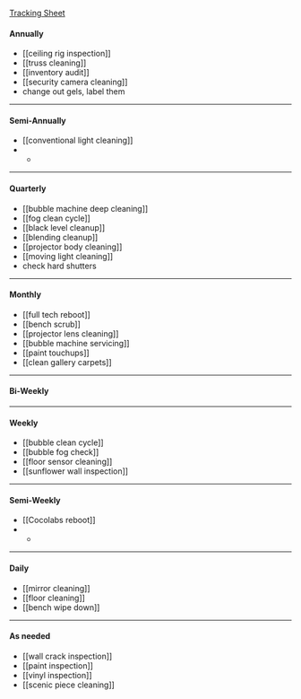 [Tracking Sheet](https://docs.google.com/spreadsheets/d/1fltfDdZCXb6UVVmey-i2X4R3m_FBNzqdIk5zP8vamKw/edit#gid=0)
#### Annually
- [[ceiling rig inspection]]
- [[truss cleaning]]
- [[inventory audit]]
- [[security camera cleaning]]
- change out gels, label them
---
#### Semi-Annually
- [[conventional light cleaning]]
- -
---
#### Quarterly
- [[bubble machine deep cleaning]]
- [[fog clean cycle]]
- [[black level cleanup]]
- [[blending cleanup]]
- [[projector body cleaning]]
- [[moving light cleaning]]
- check hard shutters
---
#### Monthly
- [[full tech reboot]]
- [[bench scrub]]
- [[projector lens cleaning]]
- [[bubble machine servicing]]
- [[paint touchups]]
- [[clean gallery carpets]]
---
#### Bi-Weekly
---
#### Weekly
- [[bubble clean cycle]]
- [[bubble fog check]]
- [[floor sensor cleaning]]
- [[sunflower wall inspection]]
---
#### Semi-Weekly
- [[Cocolabs reboot]]
- -
---
#### Daily
- [[mirror cleaning]]
- [[floor cleaning]]
- [[bench wipe down]]
---
#### As needed
- [[wall crack inspection]]
- [[paint inspection]]
- [[vinyl inspection]]
- [[scenic piece cleaning]]